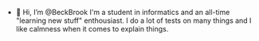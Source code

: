 - 👋 Hi, I’m @BeckBrook
I'm a student in informatics and an all-time "learning new stuff" enthousiast. I do a lot of tests on many things and I like calmness when it comes to explain things.
<!---
BeckBrook/BeckBrook is a ✨ special ✨ repository because its `README.md` (this file) appears on your GitHub profile.
You can click the Preview link to take a look at your changes.
--->
